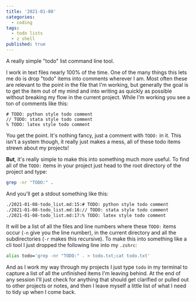 ```yaml
---
title: '2021-01-08'
categories:
  - coding
tags:
  - todo lists
  - z shell 
published: true
---
```


A really simple "todo" list command line tool.

I work in text files nearly 100% of the time. One of the many things this lets
me do is drop "todo" items into comments wherever I am. Most often these are
relevant to the point in the file that I'm working, but generally the goal is
to get the item out of my mind and into writing as quickly as possible without
breaking my flow in the current project. While I'm working you see a ton of
comments like this:

```
# TODO: python style todo comment
// TODO: stata style todo comment 
% TODO: latex style todo comment 
```

You get the point. It's nothing fancy, just a comment with `TODO:` in it. This
isn't a system though, it really just makes a mess, all of these todo items
strewn about my projects! 

__But__, it's really simple to make this into something much more useful. To
find all of the `TODO:` items in your project just head to the root directory
of the project and type:

```bash
grep -nr "TODO:" .  
``` 

And you'll get a stdout something like this:

```bash
./2021-01-08-todo_list.md:15:# TODO: python style todo comment
./2021-01-08-todo_list.md:16:// TODO: stata style todo comment 
./2021-01-08-todo_list.md:17:% TODO: latex style todo comment 
```

It will be a list of all the files and line numbers where these `TODO:` items
occur (`-n` give you the line number), in the current directory and all the
subdirectories (`-r` makes this recursive). To make this into something like a
cli tool I just dropped the following line into my `.zshrc`:

```bash
alias todo='grep -nr "TODO:" . > todo.txt;cat todo.txt'
```

And as I work my way through my projects I just type `todo` in my terminal to
capture a list of all the unfinished items I'm leaving behind. At the end of
any session I'll just check for anything that should get clarified or pulled
out to other projects or notes, and then I leave myself a little list of what I
need to tidy up when I come back.


